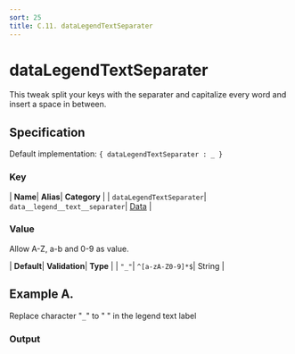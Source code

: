```yaml
---
sort: 25
title: C.11. dataLegendTextSeparater
---
```

# dataLegendTextSeparater

This tweak split your keys with the separater and capitalize every word and insert a space in between.


## Specification

Default implementation: ```{ dataLegendTextSeparater : _ }```

### Key

| **Name**| **Alias**| **Category** |
| ```dataLegendTextSeparater```| ```data__legend__text__separater```| [Data](../options/#data) |

### Value

Allow A-Z, a-b and 0-9 as value.

| **Default**| **Validation**| **Type** |
| ```"_"```| ```^[a-zA-Z0-9]*$```| String |



## Example A.

Replace character "```_```" to " " in the legend text label

### Output

  <div id="a">
      <script> 
          d3.statosio( 
    file, 
    "domain", 
    [ "mobile",  "desktop" ], 
    { "showLegend" : true, "self" : "_", "view__dom_id" : "a" }
)

      </script>
  </div>

Open output in a [blank window](../sources/dataLegendTextSeparater--example-a.html){:target="_self"}. 
Download examples [as zip](../sources/dataLegendTextSeparater.zip){:target="_blank"}. 

### Parameters

This dataset shows the mobile **and** desktop google pagerank performance score for a certain website.

| | **Value** | **Type** |
|------:|:------|:------|
| **Source** | ["../data/1-json-durstexpress.json"](../data/1-json-durstexpress.json) | String |
| **X** | ```"domain"``` | String |
| **Y** | ```[ "mobile",  "desktop" ]``` | Array |
| **Options** | ```{ "showLegend" : true, "self" : "_" }``` | Object |


### Source Code

* Invoke Function

```javascript
d3.statosio( 
    file, 
    "domain", 
    [ "mobile",  "desktop" ], 
    { "showLegend" : true, "self" : "_" }
)
```

* HTML Implementation

```html
<!DOCTYPE html>
<head>
    <title>d3.statosio - dataLegendTextSeparater</title>
    <meta content="text/html;charset=utf-8" http-equiv="Content-Type">
    <meta content="utf-8" http-equiv="encoding">
    <script src="https://cdnjs.cloudflare.com/ajax/libs/d3/6.2.0/d3.js"></script>
    <script src="../libs/statosio.js"></script>
</head>
<body>
    <script>
        d3.json( "../data/1-json-durstexpress.json" )
            .then( ( file ) => {
                d3.statosio( 
                    file, 
                    "domain", 
                    [ "mobile",  "desktop" ], 
                    { "showLegend" : true, "self" : "_" }
                )
                h = document.createElement("a")
                h.setAttribute("href", "../options/data__legend__text__separater.html#example-a")
                h.innerText = "BACK"
                document.body.append(h)
            } )
    </script>
    <div style="display:none;">Replace character "```_```" to " " in the legend text label</div>
</body>
```
